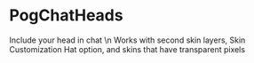 # PogChatHeads
Include your head in chat \n
Works with second skin layers, Skin Customization Hat option, and skins that have transparent pixels
